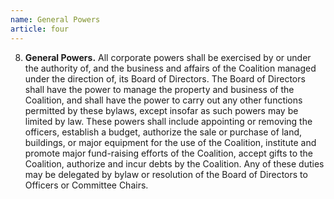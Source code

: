 ```yaml
---
name: General Powers
article: four
---
```


8. **General Powers.** All corporate powers shall be exercised by or under the authority of, and the business and affairs of the Coalition managed under the direction of, its Board of Directors. The Board of Directors shall have the power to manage the property and business of the Coalition, and shall have the power to carry out any other functions permitted by these bylaws, except insofar as such powers may be limited by law. These powers shall include appointing or removing the officers, establish a budget, authorize the sale or purchase of land, buildings, or major equipment for the use of the Coalition, institute and promote major fund-raising efforts of the Coalition, accept gifts to the Coalition, authorize and incur debts by the Coalition. Any of these duties may be delegated by bylaw or resolution of the Board of Directors to Officers or Committee Chairs.